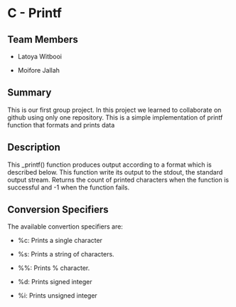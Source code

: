 # C - Printf 

## Team Members

* Latoya Witbooi

* Moifore Jallah

## Summary
This is our first group project. In this project we learned to collaborate on github using only one repository. This is a simple implementation of printf function that formats and prints data

## Description
This _printf() function produces output according to a format which is described below. This function write its output to the stdout, the standard output stream. Returns the count of printed characters when the function is successful and -1 when the function fails.

## Conversion Specifiers
The available convertion specifiers are:

* %c: Prints a single character

* %s: Prints a string of characters.

* %%: Prints % character.

* %d: Prints signed integer

* %i: Prints unsigned integer
